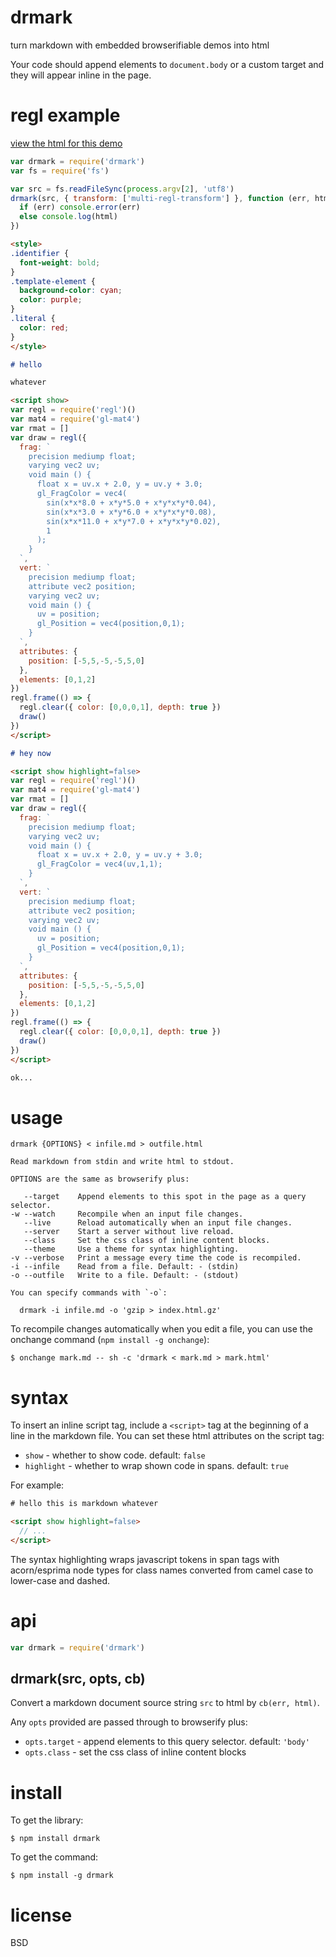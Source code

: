 # drmark

turn markdown with embedded browserifiable demos into html

Your code should append elements to `document.body` or a custom target and they
will appear inline in the page.

# regl example

[view the html for this demo](http://substack.neocities.org/drmark_demo.html)

``` js
var drmark = require('drmark')
var fs = require('fs')

var src = fs.readFileSync(process.argv[2], 'utf8')
drmark(src, { transform: ['multi-regl-transform'] }, function (err, html) {
  if (err) console.error(err)
  else console.log(html)
})
```

``` md
<style>
.identifier {
  font-weight: bold;
}
.template-element {
  background-color: cyan;
  color: purple;
}
.literal {
  color: red;
}
</style>

# hello

whatever

<script show>
var regl = require('regl')()
var mat4 = require('gl-mat4')
var rmat = []
var draw = regl({
  frag: `
    precision mediump float;
    varying vec2 uv;
    void main () {
      float x = uv.x + 2.0, y = uv.y + 3.0;
      gl_FragColor = vec4(
        sin(x*x*8.0 + x*y*5.0 + x*y*x*y*0.04),
        sin(x*x*3.0 + x*y*6.0 + x*y*x*y*0.08),
        sin(x*x*11.0 + x*y*7.0 + x*y*x*y*0.02),
        1
      );
    }
  `,
  vert: `
    precision mediump float;
    attribute vec2 position;
    varying vec2 uv;
    void main () {
      uv = position;
      gl_Position = vec4(position,0,1);
    }
  `,
  attributes: {
    position: [-5,5,-5,-5,5,0]
  },
  elements: [0,1,2]
})
regl.frame(() => {
  regl.clear({ color: [0,0,0,1], depth: true })
  draw()
})
</script>

# hey now

<script show highlight=false>
var regl = require('regl')()
var mat4 = require('gl-mat4')
var rmat = []
var draw = regl({
  frag: `
    precision mediump float;
    varying vec2 uv;
    void main () {
      float x = uv.x + 2.0, y = uv.y + 3.0;
      gl_FragColor = vec4(uv,1,1);
    }
  `,
  vert: `
    precision mediump float;
    attribute vec2 position;
    varying vec2 uv;
    void main () {
      uv = position;
      gl_Position = vec4(position,0,1);
    }
  `,
  attributes: {
    position: [-5,5,-5,-5,5,0]
  },
  elements: [0,1,2]
})
regl.frame(() => {
  regl.clear({ color: [0,0,0,1], depth: true })
  draw()
})
</script>

ok...
```

# usage

```
drmark {OPTIONS} < infile.md > outfile.html

Read markdown from stdin and write html to stdout.

OPTIONS are the same as browserify plus:

   --target    Append elements to this spot in the page as a query selector.
-w --watch     Recompile when an input file changes.
   --live      Reload automatically when an input file changes.
   --server    Start a server without live reload.
   --class     Set the css class of inline content blocks.
   --theme     Use a theme for syntax highlighting.
-v --verbose   Print a message every time the code is recompiled.
-i --infile    Read from a file. Default: - (stdin)
-o --outfile   Write to a file. Default: - (stdout)

You can specify commands with `-o`:

  drmark -i infile.md -o 'gzip > index.html.gz'
```

To recompile changes automatically when you edit a file, you can use the
onchange command (`npm install -g onchange`):

```
$ onchange mark.md -- sh -c 'drmark < mark.md > mark.html'
```

# syntax

To insert an inline script tag, include a `<script>` tag at the beginning of a
line in the markdown file. You can set these html attributes on the script tag:

* `show` - whether to show code. default: `false`
* `highlight` - whether to wrap shown code in spans. default: `true`

For example:

``` html
# hello this is markdown whatever

<script show highlight=false>
  // ...
</script>
```

The syntax highlighting wraps javascript tokens in span tags with acorn/esprima
node types for class names converted from camel case to lower-case and dashed.

# api

``` js
var drmark = require('drmark')
```

## drmark(src, opts, cb)

Convert a markdown document source string `src` to html by `cb(err, html)`.

Any `opts` provided are passed through to browserify plus:

* `opts.target` - append elements to this query selector. default: `'body'`
* `opts.class` - set the css class of inline content blocks

# install

To get the library:

```
$ npm install drmark
```

To get the command:

```
$ npm install -g drmark
```

# license

BSD
